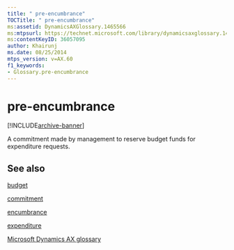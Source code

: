 ```yaml
---
title: " pre-encumbrance"
TOCTitle: " pre-encumbrance"
ms:assetid: DynamicsAXGlossary.1465566
ms:mtpsurl: https://technet.microsoft.com/library/dynamicsaxglossary.1465566(v=AX.60)
ms:contentKeyID: 36057095
author: Khairunj
ms.date: 08/25/2014
mtps_version: v=AX.60
f1_keywords:
- Glossary.pre-encumbrance
---
```


# pre-encumbrance


[!INCLUDE[archive-banner](includes/archive-banner.md)]

A commitment made by management to reserve budget funds for expenditure requests.

## See also

[budget](budget.md)

[commitment](commitment.md)

[encumbrance](encumbrance.md)

[expenditure](expenditure.md)

[Microsoft Dynamics AX glossary](glossary/microsoft-dynamics-ax-glossary.md)

  


